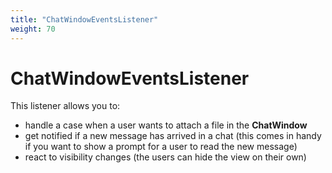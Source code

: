 ```yaml
---
title: "ChatWindowEventsListener"
weight: 70
---
```


# ChatWindowEventsListener

This listener allows you to:

*	handle a case when a user wants to attach a file in the **ChatWindow**
*	get notified if a new message has arrived in a chat (this comes in handy if you want to show a prompt for a user to read the new message)
*	react to visibility changes (the users can hide the view on their own)
